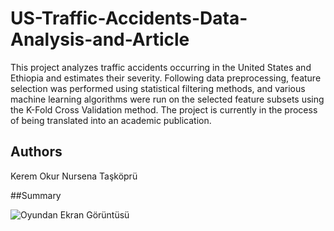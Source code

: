 # US-Traffic-Accidents-Data-Analysis-and-Article

This project analyzes traffic accidents occurring in the United States and Ethiopia and estimates their severity. 
Following data preprocessing, feature selection was performed using statistical filtering methods, and various machine learning algorithms were run on the selected feature subsets using the K-Fold Cross Validation method. 
The project is currently in the process of being translated into an academic publication.

## Authors 
Kerem Okur
Nursena Taşköprü

##Summary

![Oyundan Ekran Görüntüsü](Summary.png)
